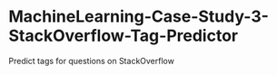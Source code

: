 # MachineLearning-Case-Study-3-StackOverflow-Tag-Predictor
Predict tags for questions on StackOverflow
